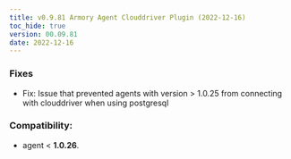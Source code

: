 ```yaml
---
title: v0.9.81 Armory Agent Clouddriver Plugin (2022-12-16)
toc_hide: true
version: 00.09.81
date: 2022-12-16
---
```


### Fixes
* Fix: Issue that prevented agents with version > 1.0.25 from connecting with clouddriver when using postgresql
### Compatibility:
* agent < **1.0.26**. 
